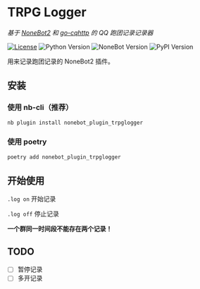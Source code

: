 # TRPG Logger

*基于 [NoneBot2](https://github.com/nonebot/nonebot2) 和 [go-cqhttp](https://github.com/Mrs4s/go-cqhttp) 的 QQ 跑团记录记录器*

[![License](https://img.shields.io/github/license/thereisnodice/TRPGLogger)](LICENSE)
![Python Version](https://img.shields.io/badge/python-3.7.3+-blue.svg)
![NoneBot Version](https://img.shields.io/badge/nonebot-2.0.0.a11+-red.svg)
![PyPI Version](https://img.shields.io/pypi/v/nonebot-plugin-trpglogger.svg)

用来记录跑团记录的 NoneBot2 插件。

## 安装

### 使用 nb-cli（推荐）  

```bash
nb plugin install nonebot_plugin_trpglogger
```

### 使用 poetry

```bash
poetry add nonebot_plugin_trpglogger
```

## 开始使用

`.log on` 开始记录

`.log off` 停止记录

**一个群同一时间段不能存在两个记录！**

## TODO

- [ ] 暂停记录
- [ ] 多开记录
